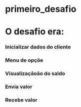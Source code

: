 # primeiro_desafio

# O  desafio era:
<h3>  Inicializar dados do cliente </h3>
<h3> Menu de opçõe </h3>
<h3> Visualizaçãoão do saldo </h3>
<h3> Envia valor </h3>
<h3> Recebe valor </h3>
